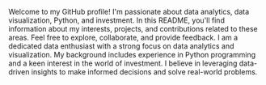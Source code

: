 Welcome to my GitHub profile! I'm passionate about data analytics, data visualization, Python, and investment. In this README, you'll find information about my interests, projects, and contributions related to these areas. Feel free to explore, collaborate, and provide feedback.
I am a dedicated data enthusiast with a strong focus on data analytics and visualization. My background includes experience in Python programming and a keen interest in the world of investment. I believe in leveraging data-driven insights to make informed decisions and solve real-world problems.

<!---
maks726/maks726 is a ✨ special ✨ repository because its `README.md` (this file) appears on your GitHub profile.
You can click the Preview link to take a look at your changes.
--->

